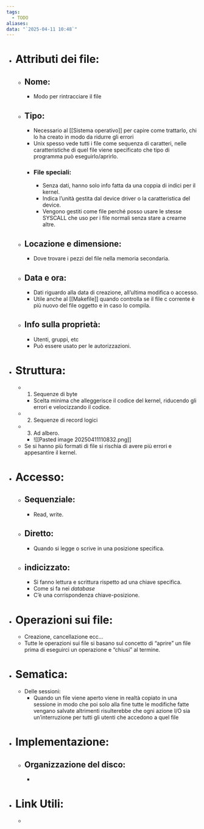 ```yaml
---
tags:
  - TODO
aliases: 
data: "`2025-04-11 10:48`"
---
```

- # Attributi dei file:
	- ## Nome:
		- Modo per rintracciare il file
	- ## Tipo:
		- Necessario al [[Sistema operativo]] per capire come trattarlo, chi lo ha creato in modo da ridurre gli errori  
		- Unix spesso vede tutti i file come sequenza di caratteri, nelle caratteristiche di quel file viene specificato che tipo di programma può eseguirlo/aprirlo. 
		- ### File speciali:
			- Senza dati, hanno solo info fatta da una coppia di indici per il kernel.
			- Indica l’unità gestita dal device driver o la caratteristica del device.
			- Vengono gestiti come file perché posso usare le stesse SYSCALL che uso per i file normali senza stare a crearne altre.
	- ## Locazione e dimensione:
		- Dove trovare i pezzi del file nella memoria secondaria.
	- ## Data e ora:
		- Dati riguardo alla data di creazione, all’ultima modifica o accesso.
		- Utile anche al [[Makefile]] quando controlla se il file c corrente è più nuovo del file oggetto e in caso lo compila. 
	- ## Info sulla proprietà:
		- Utenti, gruppi, etc
		- Può essere usato per le autorizzazioni.
- # Struttura:
	- 1. Sequenze di byte
		- Scelta minima che alleggerisce il codice del kernel, riducendo gli errori e velocizzando il codice.
	- 2. Sequenze di record logici  
	- 3.  Ad albero.
		- ![[Pasted image 20250411110832.png]]
	- Se si hanno più formati di file si rischia di avere più errori e appesantire il kernel.
- # Accesso:
	- ## Sequenziale:
		- Read, write.
	- ## Diretto:
		- Quando si legge o scrive in una posizione specifica.
	- ## indicizzato:
		- Si fanno lettura e scrittura rispetto ad una chiave specifica.
		- Come si fa nei _database_
		- C’è una corrispondenza chiave-posizione.
- # Operazioni sui file:
	- Creazione, cancellazione ecc…
	- Tutte le operazioni sui file si basano sul concetto di “aprire” un file prima di eseguirci un operazione e “chiusi” al termine.  
- # Sematica:
	- Delle sessioni: 
		- Quando un file viene aperto viene in realtà copiato in una sessione in modo che poi solo alla fine tutte le modifiche fatte vengano salvate altrimenti risulterebbe che ogni azione I/O sia un’interruzione per tutti gli utenti che accedono a quel file 
- # Implementazione:
	- ## Organizzazione del disco:
		- 
- # Link Utili:
	- 